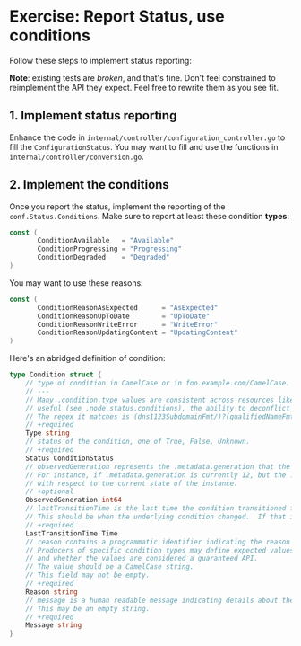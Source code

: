 # Exercise: Report Status, use conditions

Follow these steps to implement status reporting:

**Note**: existing tests are *broken*, and that's fine.
Don't feel constrained to reimplement the API they expect.
Feel free to rewrite them as you see fit.

## 1. Implement status reporting

Enhance the code in `internal/controller/configuration_controller.go` to fill the `ConfigurationStatus`.
You may want to fill and use the functions in `internal/controller/conversion.go`.

## 2. Implement the conditions

Once you report the status, implement the reporting of the `conf.Status.Conditions`.
Make sure to report at least these condition **types**:

```go
const (
       ConditionAvailable   = "Available"
       ConditionProgressing = "Progressing"
       ConditionDegraded    = "Degraded"
)
```

You may want to use these reasons:

```go
const (
       ConditionReasonAsExpected      = "AsExpected"
       ConditionReasonUpToDate        = "UpToDate"
       ConditionReasonWriteError      = "WriteError"
       ConditionReasonUpdatingContent = "UpdatingContent"
)
```

Here's an abridged definition of condition:

```go
type Condition struct {
	// type of condition in CamelCase or in foo.example.com/CamelCase.
	// ---
	// Many .condition.type values are consistent across resources like Available, but because arbitrary conditions can be
	// useful (see .node.status.conditions), the ability to deconflict is important.
	// The regex it matches is (dns1123SubdomainFmt/)?(qualifiedNameFmt)
	// +required
	Type string
	// status of the condition, one of True, False, Unknown.
	// +required
	Status ConditionStatus
	// observedGeneration represents the .metadata.generation that the condition was set based upon.
	// For instance, if .metadata.generation is currently 12, but the .status.conditions[x].observedGeneration is 9, the condition is out of date
	// with respect to the current state of the instance.
	// +optional
	ObservedGeneration int64
	// lastTransitionTime is the last time the condition transitioned from one status to another.
	// This should be when the underlying condition changed.  If that is not known, then using the time when the API field changed is acceptable.
	// +required
	LastTransitionTime Time
	// reason contains a programmatic identifier indicating the reason for the condition's last transition.
	// Producers of specific condition types may define expected values and meanings for this field,
	// and whether the values are considered a guaranteed API.
	// The value should be a CamelCase string.
	// This field may not be empty.
	// +required
	Reason string
	// message is a human readable message indicating details about the transition.
	// This may be an empty string.
	// +required
	Message string
}
```

